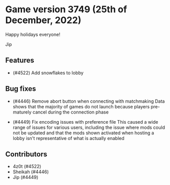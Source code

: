 
# Game version 3749 (25th of December, 2022)

Happy holidays everyone!

Jip

## Features

- (#4522) Add snowflakes to lobby

## Bug fixes

- (#4446) Remove abort button when connecting with matchmaking
    Data shows that the majority of games do not launch because players
    pre-maturely cancel during the connection phase

- (#4449) Fix encoding issues with preference file
    This caused a wide range of issues for various users, including the issue
    where mods could not be updated and that the mods shown activated when
    hosting a lobby isn't representative of what is actually enabled

## Contributors

- 4z0t (#4522)
- Sheikah (#4446)
- Jip (#4449)
